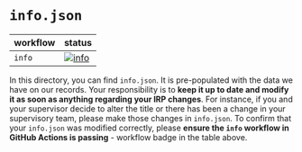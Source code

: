# `info.json`

| workflow | status |
| - | - |
| `info` | [![info](https://github.com/ese-msc-2021/irp-yz11721/actions/workflows/info.yml/badge.svg)](https://github.com/ese-msc-2021/irp-yz11721/actions/workflows/info.yml) |

In this directory, you can find `info.json`. It is pre-populated with the data we have on our records. Your responsibility is to **keep it up to date and modify it as soon as anything regarding your IRP changes**. For instance, if you and your supervisor decide to alter the title or there has been a change in your supervisory team, please make those changes in `info.json`. To confirm that your `info.json` was modified correctly, please **ensure the `info` workflow in GitHub Actions is passing** - workflow badge in the table above.

